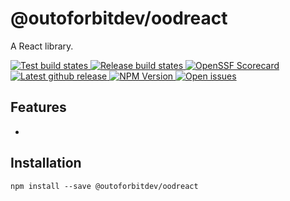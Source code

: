 # @outoforbitdev/oodreact

A React library.

<p>
  <a href="https://github.com/outoforbitdev/library-react-core/actions?query=workflow%3ATest+branch%3Amaster">
    <img alt="Test build states" src="https://github.com/outoforbitdev/library-react-core/workflows/Test/badge.svg">
  </a>
  <a href="https://github.com/outoforbitdev/library-react-core/actions?query=workflow%3ATest+branch%3Amaster">
    <img alt="Release build states" src="https://github.com/outoforbitdev/library-react-core/workflows/NPM Publish/badge.svg">
  </a>
  <a href="https://securityscorecards.dev/viewer/?uri=github.com/outoforbitdev/library-react-core">
    <img alt="OpenSSF Scorecard" src="https://api.securityscorecards.dev/projects/github.com/outoforbitdev/library-react-core/badge">
  </a>
  <a href="https://github.com/outoforbitdev/library-react-core/releases/latest">
    <img alt="Latest github release" src="https://img.shields.io/github/v/release/outoforbitdev/library-react-core?logo=github">
  </a>
  <a href ="https://www.npmjs.com/package/@outoforbitdev/ood-react">
    <img alt="NPM Version" src="https://img.shields.io/npm/v/%40outoforbitdev%2Food-react" />
  </a>
  <a href="https://github.com/outoforbitdev/library-react-core/issues">
    <img alt="Open issues" src="https://img.shields.io/github/issues/outoforbitdev/library-react-core?logo=github">
  </a>
</p>

## Features

-

## Installation

```
npm install --save @outoforbitdev/oodreact
```
